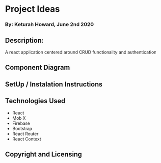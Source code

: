 # Project Ideas
### By: Keturah Howard, June 2nd 2020

## Description:
  A react application centered around CRUD functionality and authentication

## Component Diagram

## SetUp / Instalation Instructions


## Technologies Used
- React
- Mob X
- Firebase
- Bootstrap
- React Router
- React Context

## Copyright and Licensing 

